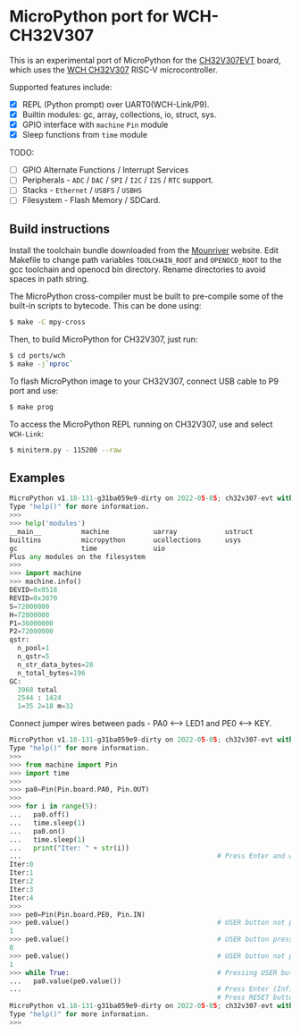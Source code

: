 MicroPython port for WCH-CH32V307
================================

This is an experimental port of MicroPython for the [CH32V307EVT](https://eji4evk5kxx.exactdn.com/wp-content/uploads/2022/01/CH32V307V-EVT-R1-720x499.jpg) board, which uses the [WCH CH32V307](https://github.com/openwch/ch32v307) RISC-V microcontroller.

Supported features include:
- [x] REPL (Python prompt) over UART0(WCH-Link/P9).
- [x] Builtin modules: gc, array, collections, io, struct, sys.
- [x] GPIO interface with `machine` `Pin` module
- [x] Sleep functions from `time` module

TODO:
- [ ] GPIO Alternate Functions / Interrupt Services
- [ ] Peripherals - `ADC` / `DAC` / `SPI` / `I2C` / `I2S` / `RTC` support.
- [ ] Stacks - `Ethernet` / `USBFS` / `USBHS`
- [ ] Filesystem - Flash Memory / SDCard.

## Build instructions

Install the toolchain bundle downloaded from the [Mounriver](http://www.mounriver.com/download) website. Edit Makefile to change path variables `TOOLCHAIN_ROOT` and `OPENOCD_ROOT` to the gcc toolchain and openocd bin directory. Rename directories to avoid spaces in path string.

The MicroPython cross-compiler must be built to pre-compile some of the built-in scripts to bytecode.  This can be done using:
```bash
$ make -C mpy-cross
```

Then, to build MicroPython for CH32V307, just run:
```bash
$ cd ports/wch
$ make -j`nproc`
```

To flash MicroPython image to your CH32V307, connect USB cable to P9 port and use:
```bash
$ make prog
```

To access the MicroPython REPL running on CH32V307, use and select `WCH-Link`:
```bash
$ miniterm.py - 115200 --raw
```
## Examples

```python
MicroPython v1.18-131-g31ba059e9-dirty on 2022-05-05; ch32v307-evt with wch-ch32v307
Type "help()" for more information.
>>>
>>> help('modules')
__main__          machine           uarray            ustruct
builtins          micropython       ucollections      usys
gc                time              uio
Plus any modules on the filesystem
>>>
>>> import machine
>>> machine.info()
DEVID=0x0518
REVID=0x3070
S=72000000
H=72000000
P1=36000000
P2=72000000
qstr:
  n_pool=1
  n_qstr=5
  n_str_data_bytes=20
  n_total_bytes=196
GC:
  3968 total
  2544 : 1424
  1=35 2=18 m=32
```

Connect jumper wires between pads - PA0 <--> LED1 and PE0 <--> KEY.

```python
MicroPython v1.18-131-g31ba059e9-dirty on 2022-05-05; ch32v307-evt with wch-ch32v307
Type "help()" for more information.
>>>
>>> from machine import Pin
>>> import time
>>>
>>> pa0=Pin(Pin.board.PA0, Pin.OUT)
>>>
>>> for i in range(5):
...   pa0.off()
...   time.sleep(1)
...   pa0.on()
...   time.sleep(1)
...   print("Iter: " + str(i))
...                                                 # Press Enter and watch LED blink 5 times
Iter:0
Iter:1
Iter:2
Iter:3
Iter:4
>>>
>>> pe0=Pin(Pin.board.PE0, Pin.IN)
>>> pe0.value()                                     # USER button not pressed
1
>>> pe0.value()                                     # USER button pressed
0
>>> pe0.value()                                     # USER button not pressed
1
>>> while True:                                     # Pressing USER button lights up LED1
...   pa0.value(pe0.value())
...                                                 # Press Enter (Infinite Loop)
                                                    # Press RESET button to Restart REPL
MicroPython v1.18-131-g31ba059e9-dirty on 2022-05-05; ch32v307-evt with wch-ch32v307
Type "help()" for more information.
>>>
```
